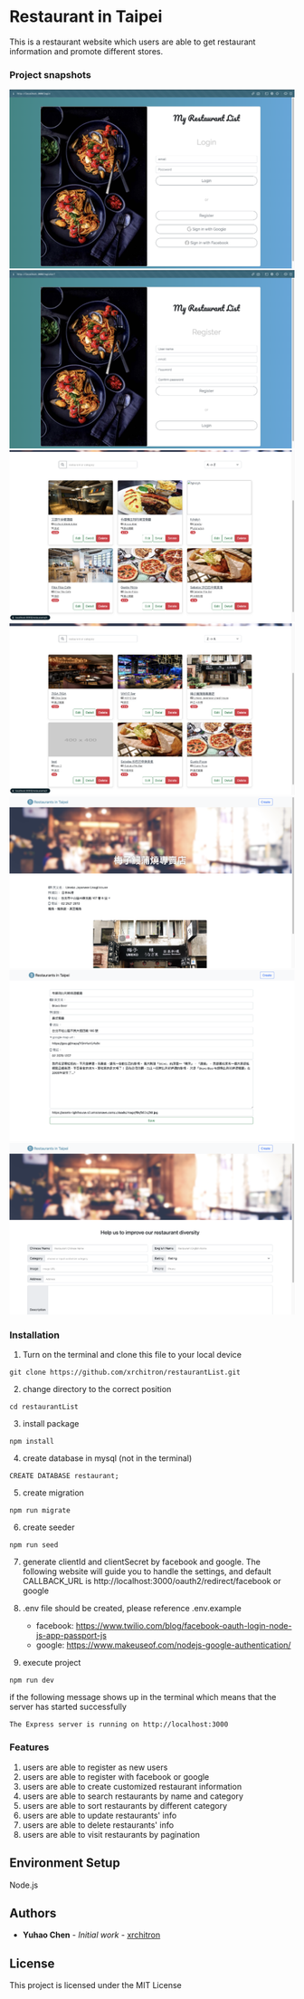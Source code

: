 # Restaurant in Taipei

This is a restaurant website which users are able to get restaurant information and promote different stores.

### Project snapshots

![Alt restaurantList_img_01](https://github.com/xrchitron/restaurantList/blob/main/public/img/restaurantList_img_01.png)
![Alt restaurantList_img_02](https://github.com/xrchitron/restaurantList/blob/main/public/img/restaurantList_img_02.png)
![Alt restaurantList_img_03](https://github.com/xrchitron/restaurantList/blob/main/public/img/restaurantList_img_03.png)
![Alt restaurantList_img_04](https://github.com/xrchitron/restaurantList/blob/main/public/img/restaurantList_img_04.png)
![Alt restaurantList_img_05](https://github.com/xrchitron/restaurantList/blob/main/public/img/restaurantList_img_05.png)
![Alt restaurantList_img_06](https://github.com/xrchitron/restaurantList/blob/main/public/img/restaurantList_img_06.png)
![Alt restaurantList_img_07](https://github.com/xrchitron/restaurantList/blob/main/public/img/restaurantList_img_07.png)

### Installation

1. Turn on the terminal and clone this file to your local device

```
git clone https://github.com/xrchitron/restaurantList.git
```

2. change directory to the correct position

```
cd restaurantList
```

3. install package

```
npm install
```

4. create database in mysql (not in the terminal)

```
CREATE DATABASE restaurant;
```

5. create migration

```
npm run migrate
```

6. create seeder

```
npm run seed
```

7. generate clientId and clientSecret by facebook and google. The following website will guide you to handle the settings, and default CALLBACK_URL is http://localhost:3000/oauth2/redirect/facebook or google

8. .env file should be created, please reference .env.example

   - facebook: https://www.twilio.com/blog/facebook-oauth-login-node-js-app-passport-js
   - google: https://www.makeuseof.com/nodejs-google-authentication/

9. execute project

```
npm run dev
```

if the following message shows up in the terminal which means that the server has started successfully

```
The Express server is running on http://localhost:3000
```

### Features

1. users are able to register as new users
2. users are able to register with facebook or google
3. users are able to create customized restaurant information
4. users are able to search restaurants by name and category
5. users are able to sort restaurants by different category
6. users are able to update restaurants' info
7. users are able to delete restaurants' info
8. users are able to visit restaurants by pagination

## Environment Setup

Node.js

## Authors

- **Yuhao Chen** - _Initial work_ - [xrchitron](https://github.com/xrchitron)

## License

This project is licensed under the MIT License
